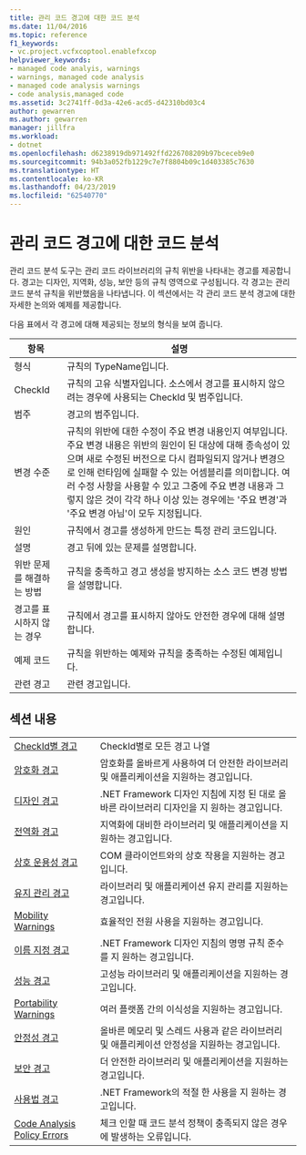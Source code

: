 ```yaml
---
title: 관리 코드 경고에 대한 코드 분석
ms.date: 11/04/2016
ms.topic: reference
f1_keywords:
- vc.project.vcfxcoptool.enablefxcop
helpviewer_keywords:
- managed code analyis, warnings
- warnings, managed code analysis
- managed code analysis warnings
- code analysis,managed code
ms.assetid: 3c2741ff-0d3a-42e6-acd5-d42310bd03c4
author: gewarren
ms.author: gewarren
manager: jillfra
ms.workload:
- dotnet
ms.openlocfilehash: d6238919db971492ffd226708209b97bceceb9e0
ms.sourcegitcommit: 94b3a052fb1229c7e7f8804b09c1d403385c7630
ms.translationtype: HT
ms.contentlocale: ko-KR
ms.lasthandoff: 04/23/2019
ms.locfileid: "62540770"
---
```

# <a name="code-analysis-for-managed-code-warnings"></a>관리 코드 경고에 대한 코드 분석
관리 코드 분석 도구는 관리 코드 라이브러리의 규칙 위반을 나타내는 경고를 제공합니다. 경고는 디자인, 지역화, 성능, 보안 등의 규칙 영역으로 구성됩니다. 각 경고는 관리 코드 분석 규칙을 위반했음을 나타냅니다. 이 섹션에서는 각 관리 코드 분석 경고에 대한 자세한 논의와 예제를 제공합니다.

 다음 표에서 각 경고에 대해 제공되는 정보의 형식을 보여 줍니다.

|항목|설명|
|----------|-----------------|
|형식|규칙의 TypeName입니다.|
|CheckId|규칙의 고유 식별자입니다. 소스에서 경고를 표시하지 않으려는 경우에 사용되는 CheckId 및 범주입니다.|
|범주|경고의 범주입니다.|
|변경 수준|규칙의 위반에 대한 수정이 주요 변경 내용인지 여부입니다. 주요 변경 내용은 위반의 원인이 된 대상에 대해 종속성이 있으며 새로 수정된 버전으로 다시 컴파일되지 않거나 변경으로 인해 런타임에 실패할 수 있는 어셈블리를 의미합니다. 여러 수정 사항을 사용할 수 있고 그중에 주요 변경 내용과 그렇지 않은 것이 각각 하나 이상 있는 경우에는 '주요 변경'과 '주요 변경 아님'이 모두 지정됩니다.|
|원인|규칙에서 경고를 생성하게 만드는 특정 관리 코드입니다.|
|설명|경고 뒤에 있는 문제를 설명합니다.|
|위반 문제를 해결하는 방법|규칙을 충족하고 경고 생성을 방지하는 소스 코드 변경 방법을 설명합니다.|
|경고를 표시하지 않는 경우|규칙에서 경고를 표시하지 않아도 안전한 경우에 대해 설명합니다.|
|예제 코드|규칙을 위반하는 예제와 규칙을 충족하는 수정된 예제입니다.|
|관련 경고|관련 경고입니다.|

## <a name="in-this-section"></a>섹션 내용

|||
|-|-|
|[CheckId별 경고](../code-quality/code-analysis-warnings-for-managed-code-by-checkid.md)|CheckId별로 모든 경고 나열|
|[암호화 경고](../code-quality/cryptography-warnings.md)|암호화를 올바르게 사용하여 더 안전한 라이브러리 및 애플리케이션을 지원하는 경고입니다.|
|[디자인 경고](../code-quality/design-warnings.md)|.NET Framework 디자인 지침에 지정 된 대로 올바른 라이브러리 디자인을 지 원하는 경고입니다.|
|[전역화 경고](../code-quality/globalization-warnings.md)|지역화에 대비한 라이브러리 및 애플리케이션을 지원하는 경고입니다.|
|[상호 운용성 경고](../code-quality/interoperability-warnings.md)|COM 클라이언트와의 상호 작용을 지원하는 경고입니다.|
|[유지 관리 경고](../code-quality/maintainability-warnings.md)|라이브러리 및 애플리케이션 유지 관리를 지원하는 경고입니다.|
|[Mobility Warnings](../code-quality/mobility-warnings.md)|효율적인 전원 사용을 지원하는 경고입니다.|
|[이름 지정 경고](../code-quality/naming-warnings.md)|.NET Framework 디자인 지침의 명명 규칙 준수를 지 원하는 경고입니다.|
|[성능 경고](../code-quality/performance-warnings.md)|고성능 라이브러리 및 애플리케이션을 지원하는 경고입니다.|
|[Portability Warnings](../code-quality/portability-warnings.md)|여러 플랫폼 간의 이식성을 지원하는 경고입니다.|
|[안정성 경고](../code-quality/reliability-warnings.md)|올바른 메모리 및 스레드 사용과 같은 라이브러리 및 애플리케이션 안정성을 지원하는 경고입니다.|
|[보안 경고](../code-quality/security-warnings.md)|더 안전한 라이브러리 및 애플리케이션을 지원하는 경고입니다.|
|[사용법 경고](../code-quality/usage-warnings.md)|.NET Framework의 적절 한 사용을 지 원하는 경고입니다.|
|[Code Analysis Policy Errors](../code-quality/code-analysis-policy-errors.md)|체크 인할 때 코드 분석 정책이 충족되지 않은 경우에 발생하는 오류입니다.|